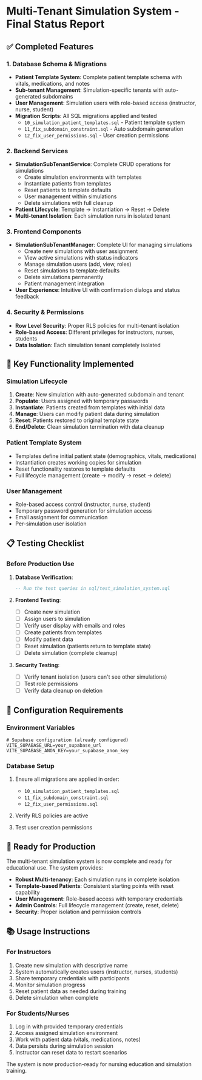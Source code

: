 # Multi-Tenant Simulation System - Final Status Report

## ✅ Completed Features

### 1. Database Schema & Migrations
- **Patient Template System**: Complete patient template schema with vitals, medications, and notes
- **Sub-tenant Management**: Simulation-specific tenants with auto-generated subdomains
- **User Management**: Simulation users with role-based access (instructor, nurse, student)
- **Migration Scripts**: All SQL migrations applied and tested
  - `10_simulation_patient_templates.sql` - Patient template system
  - `11_fix_subdomain_constraint.sql` - Auto subdomain generation
  - `12_fix_user_permissions.sql` - User creation permissions

### 2. Backend Services
- **SimulationSubTenantService**: Complete CRUD operations for simulations
  - Create simulation environments with templates
  - Instantiate patients from templates
  - Reset patients to template defaults
  - User management within simulations
  - Delete simulations with full cleanup
- **Patient Lifecycle**: Template → Instantiation → Reset → Delete
- **Multi-tenant Isolation**: Each simulation runs in isolated tenant

### 3. Frontend Components
- **SimulationSubTenantManager**: Complete UI for managing simulations
  - Create new simulations with user assignment
  - View active simulations with status indicators
  - Manage simulation users (add, view, roles)
  - Reset simulations to template defaults
  - Delete simulations permanently
  - Patient management integration
- **User Experience**: Intuitive UI with confirmation dialogs and status feedback

### 4. Security & Permissions
- **Row Level Security**: Proper RLS policies for multi-tenant isolation
- **Role-based Access**: Different privileges for instructors, nurses, students
- **Data Isolation**: Each simulation tenant completely isolated

## 🎯 Key Functionality Implemented

### Simulation Lifecycle
1. **Create**: New simulation with auto-generated subdomain and tenant
2. **Populate**: Users assigned with temporary passwords
3. **Instantiate**: Patients created from templates with initial data
4. **Manage**: Users can modify patient data during simulation
5. **Reset**: Patients restored to original template state
6. **End/Delete**: Clean simulation termination with data cleanup

### Patient Template System
- Templates define initial patient state (demographics, vitals, medications)
- Instantiation creates working copies for simulation
- Reset functionality restores to template defaults
- Full lifecycle management (create → modify → reset → delete)

### User Management
- Role-based access control (instructor, nurse, student)
- Temporary password generation for simulation access
- Email assignment for communication
- Per-simulation user isolation

## 📋 Testing Checklist

### Before Production Use
1. **Database Verification**:
   ```sql
   -- Run the test queries in sql/test_simulation_system.sql
   ```

2. **Frontend Testing**:
   - [ ] Create new simulation
   - [ ] Assign users to simulation
   - [ ] Verify user display with emails and roles
   - [ ] Create patients from templates
   - [ ] Modify patient data
   - [ ] Reset simulation (patients return to template state)
   - [ ] Delete simulation (complete cleanup)

3. **Security Testing**:
   - [ ] Verify tenant isolation (users can't see other simulations)
   - [ ] Test role permissions
   - [ ] Verify data cleanup on deletion

## 🔧 Configuration Requirements

### Environment Variables
```env
# Supabase configuration (already configured)
VITE_SUPABASE_URL=your_supabase_url
VITE_SUPABASE_ANON_KEY=your_supabase_anon_key
```

### Database Setup
1. Ensure all migrations are applied in order:
   - `10_simulation_patient_templates.sql`
   - `11_fix_subdomain_constraint.sql` 
   - `12_fix_user_permissions.sql`

2. Verify RLS policies are active
3. Test user creation permissions

## 🚀 Ready for Production

The multi-tenant simulation system is now complete and ready for educational use. The system provides:

- **Robust Multi-tenancy**: Each simulation runs in complete isolation
- **Template-based Patients**: Consistent starting points with reset capability
- **User Management**: Role-based access with temporary credentials
- **Admin Controls**: Full lifecycle management (create, reset, delete)
- **Security**: Proper isolation and permission controls

## 📚 Usage Instructions

### For Instructors
1. Create new simulation with descriptive name
2. System automatically creates users (instructor, nurses, students)
3. Share temporary credentials with participants
4. Monitor simulation progress
5. Reset patient data as needed during training
6. Delete simulation when complete

### For Students/Nurses
1. Log in with provided temporary credentials
2. Access assigned simulation environment
3. Work with patient data (vitals, medications, notes)
4. Data persists during simulation session
5. Instructor can reset data to restart scenarios

The system is now production-ready for nursing education and simulation training.